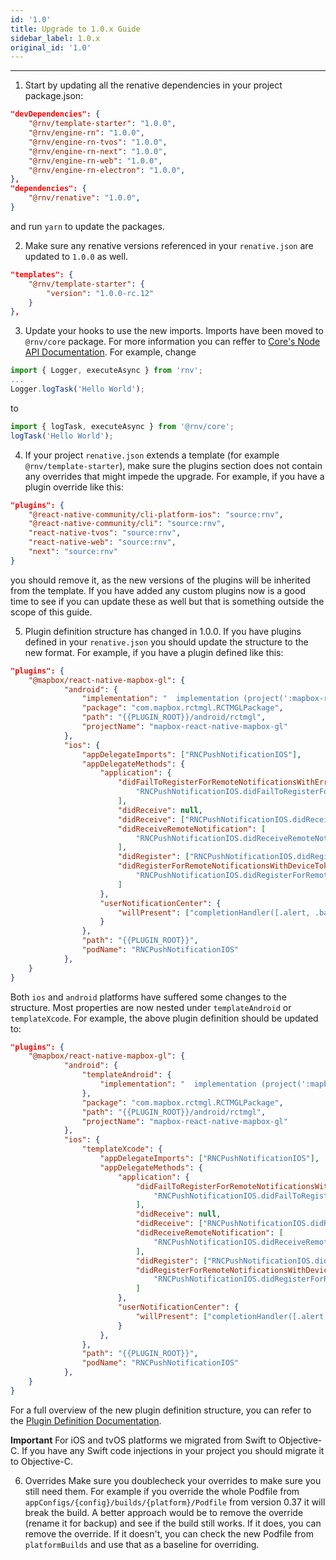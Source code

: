 ```yaml
---
id: '1.0'
title: Upgrade to 1.0.x Guide
sidebar_label: 1.0.x
original_id: '1.0'
---
```


<!-- <img className="header-image" src="https://renative.org/img/ic_upgrade.png" width="50" height="50" /> -->

---

1. Start by updating all the renative dependencies in your project package.json:

```json
"devDependencies": {
    "@rnv/template-starter": "1.0.0",
    "@rnv/engine-rn": "1.0.0",
    "@rnv/engine-rn-tvos": "1.0.0",
    "@rnv/engine-rn-next": "1.0.0",
    "@rnv/engine-rn-web": "1.0.0",
    "@rnv/engine-rn-electron": "1.0.0",
},
"dependencies": {
    "@rnv/renative": "1.0.0",
}
```

and run `yarn` to update the packages.

2. Make sure any renative versions referenced in your `renative.json` are updated to `1.0.0` as well.

```json
"templates": {
    "@rnv/template-starter": {
        "version": "1.0.0-rc.12"
    }
},
```

3. Update your hooks to use the new imports. Imports have been moved to `@rnv/core` package. For more information you can reffer to [Core's Node API Documentation](api/node/rnv-core/modules). For example, change

```javascript
import { Logger, executeAsync } from 'rnv';
...
Logger.logTask('Hello World');

```

to

```javascript
import { logTask, executeAsync } from '@rnv/core';
logTask('Hello World');
```

4. If your project `renative.json` extends a template (for example `@rnv/template-starter`), make sure the plugins section does not contain any overrides that might impede the upgrade. For example, if you have a plugin override like this:

```json
"plugins": {
    "@react-native-community/cli-platform-ios": "source:rnv",
    "@react-native-community/cli": "source:rnv",
    "react-native-tvos": "source:rnv",
    "react-native-web": "source:rnv",
    "next": "source:rnv"
}
```

you should remove it, as the new versions of the plugins will be inherited from the template. If you have added any custom plugins now is a good time to see if you can update these as well but that is something outside the scope of this guide.

5. Plugin definition structure has changed in 1.0.0. If you have plugins defined in your `renative.json` you should update the structure to the new format. For example, if you have a plugin defined like this:

```json
"plugins": {
    "@mapbox/react-native-mapbox-gl": {
            "android": {
                "implementation": "  implementation (project(':mapbox-react-native-mapbox-gl')) {\n    implementation ('com.squareup.okhttp3:okhttp:3.6.0') {\n      force = true\n    }\n  }",
                "package": "com.mapbox.rctmgl.RCTMGLPackage",
                "path": "{{PLUGIN_ROOT}}/android/rctmgl",
                "projectName": "mapbox-react-native-mapbox-gl"
            },
            "ios": {
                "appDelegateImports": ["RNCPushNotificationIOS"],
                "appDelegateMethods": {
                    "application": {
                        "didFailToRegisterForRemoteNotificationsWithError": [
                            "RNCPushNotificationIOS.didFailToRegisterForRemoteNotificationsWithError(error)"
                        ],
                        "didReceive": null,
                        "didReceive": ["RNCPushNotificationIOS.didReceive(notification)"],
                        "didReceiveRemoteNotification": [
                            "RNCPushNotificationIOS.didReceiveRemoteNotification(userInfo, fetchCompletionHandler: completionHandler)"
                        ],
                        "didRegister": ["RNCPushNotificationIOS.didRegister(notificationSettings)"],
                        "didRegisterForRemoteNotificationsWithDeviceToken": [
                            "RNCPushNotificationIOS.didRegisterForRemoteNotifications(withDeviceToken: deviceToken)"
                        ]
                    },
                    "userNotificationCenter": {
                        "willPresent": ["completionHandler([.alert, .badge, .sound])"]
                    }
                },
                "path": "{{PLUGIN_ROOT}}",
                "podName": "RNCPushNotificationIOS"
            },
    }
}

```

Both `ios` and `android` platforms have suffered some changes to the structure. Most properties are now nested under `templateAndroid` or `templateXcode`. For example, the above plugin definition should be updated to:

```json
"plugins": {
    "@mapbox/react-native-mapbox-gl": {
            "android": {
                "templateAndroid": {
                    "implementation": "  implementation (project(':mapbox-react-native-mapbox-gl')) {\n    implementation ('com.squareup.okhttp3:okhttp:3.6.0') {\n      force = true\n    }\n  }",
                },
                "package": "com.mapbox.rctmgl.RCTMGLPackage",
                "path": "{{PLUGIN_ROOT}}/android/rctmgl",
                "projectName": "mapbox-react-native-mapbox-gl"
            },
            "ios": {
                "templateXcode": {
                    "appDelegateImports": ["RNCPushNotificationIOS"],
                    "appDelegateMethods": {
                        "application": {
                            "didFailToRegisterForRemoteNotificationsWithError": [
                                "RNCPushNotificationIOS.didFailToRegisterForRemoteNotificationsWithError(error)"
                            ],
                            "didReceive": null,
                            "didReceive": ["RNCPushNotificationIOS.didReceive(notification)"],
                            "didReceiveRemoteNotification": [
                                "RNCPushNotificationIOS.didReceiveRemoteNotification(userInfo, fetchCompletionHandler: completionHandler)"
                            ],
                            "didRegister": ["RNCPushNotificationIOS.didRegister(notificationSettings)"],
                            "didRegisterForRemoteNotificationsWithDeviceToken": [
                                "RNCPushNotificationIOS.didRegisterForRemoteNotifications(withDeviceToken: deviceToken)"
                            ]
                        },
                        "userNotificationCenter": {
                            "willPresent": ["completionHandler([.alert, .badge, .sound])"]
                        }
                    },
                },
                "path": "{{PLUGIN_ROOT}}",
                "podName": "RNCPushNotificationIOS"
            },
    }
}
```

For a full overview of the new plugin definition structure, you can refer to the [Plugin Definition Documentation](api/schemas/rnv.plugin).

**Important** For iOS and tvOS platforms we migrated from Swift to Objective-C. If you have any Swift code injections in your project you should migrate it to Objective-C.

6. Overrides
   Make sure you doublecheck your overrides to make sure you still need them. For example if you override the whole Podfile from `appConfigs/{config}/builds/{platform}/Podfile` from version 0.37 it will break the build. A better approach would be to remove the override (rename it for backup) and see if the build still works. If it does, you can remove the override. If it doesn't, you can check the new Podfile from `platformBuilds` and use that as a baseline for overriding.
